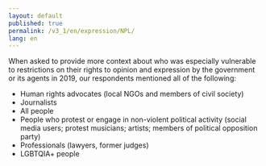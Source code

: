 ```yaml
---
layout: default
published: true
permalink: /v3_1/en/expression/NPL/
lang: en
---
```


When asked to provide more context about who was especially vulnerable to restrictions on their rights to opinion and expression by the government or its agents in 2019, our respondents mentioned all of the following:
- Human rights advocates (local NGOs and members of civil society)
- Journalists
- All people
- People who protest or engage in non-violent political activity (social media users; protest musicians; artists; members of political opposition party)
- Professionals (lawyers, former judges)
- LGBTQIA+ people

